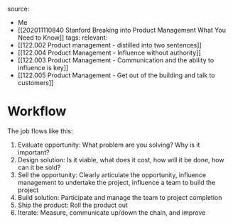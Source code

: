 source: 
- Me
- [[202011110840 Stanford Breaking into Product Management What You Need to Know]]
tags: 
relevant: 
- [[122.002 Product management - distilled into two sentences]]
- [[122.004 Product Management - Influence without authority]]
- [[122.003 Product Management - Communication and the ability to influence is key]]
- [[122.005 Product Management - Get out of the building and talk to customers]]

# Workflow

The job flows like this:
1. Evaluate opportunity: What problem are you solving? Why is it important?
2. Design solution: Is it viable, what does it cost, how will it be done, how can it be sold?
3. Sell the opportunity: Clearly articulate the opportunity, influence management to undertake the project, influence a team to build the project
4. Build solution: Participate and manage the team to project completion
5. Ship the product: Roll the product out
6. Iterate: Measure, communicate up/down the chain, and improve
